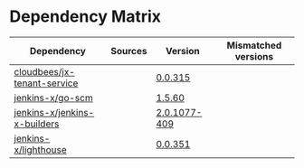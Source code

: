 # Dependency Matrix

Dependency | Sources | Version | Mismatched versions
---------- | ------- | ------- | -------------------
[cloudbees/jx-tenant-service](https://github.com/cloudbees/jx-tenant-service) |  | [0.0.315](https://github.com/cloudbees/jx-tenant-service/releases/tag/v0.0.315) | 
[jenkins-x/go-scm](https://github.com/jenkins-x/go-scm) |  | [1.5.60]() | 
[jenkins-x/jenkins-x-builders](https://github.com/jenkins-x/jenkins-x-builders) |  | [2.0.1077-409]() | 
[jenkins-x/lighthouse](https://github.com/jenkins-x/lighthouse) |  | [0.0.351]() | 
